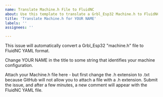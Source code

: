 ```yaml
---
name: Translate Machine.h File to FluidNC
about: Use this template to translate a Grbl_Esp32 Machine.h to FluidNC YAML format.
title: 'Translate Machine.h for YOUR NAME'
labels: ''
assignees: ''

---
```


This issue will automatically convert a Grbl_Esp32 "machine.h" file to FluidNC YAML format.

Change YOUR NAME in the title to some string that identifies your machine configuration.

Attach your Machine.h file here - but first change the .h extension to .txt because GitHub will not allow you to attach a file with a .h extension.  Submit the issue, and after a few minutes, a new comment will appear with the FluidNC YAML file.

